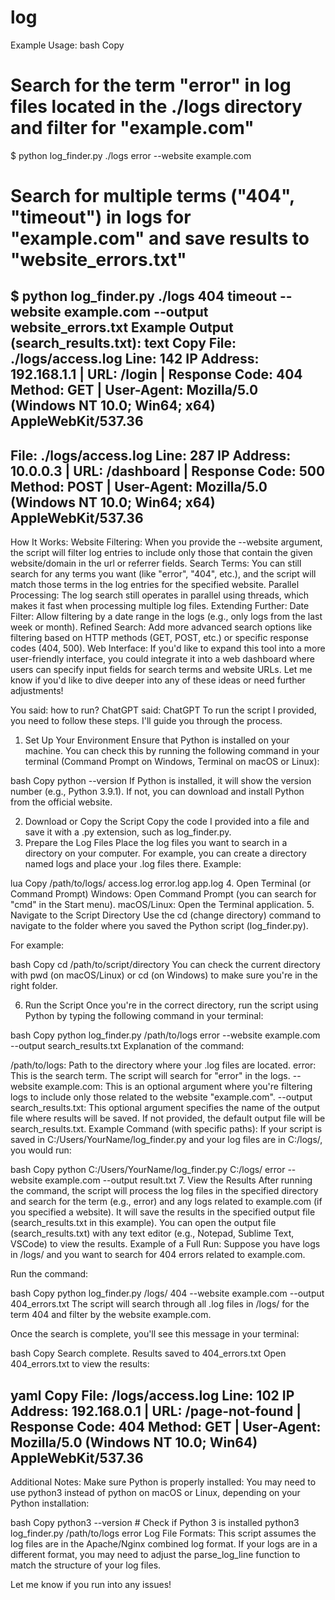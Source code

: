 # log
Example Usage:
bash
Copy
# Search for the term "error" in log files located in the ./logs directory and filter for "example.com"
$ python log_finder.py ./logs error --website example.com

# Search for multiple terms ("404", "timeout") in logs for "example.com" and save results to "website_errors.txt"
$ python log_finder.py ./logs 404 timeout --website example.com --output website_errors.txt
Example Output (search_results.txt):
text
Copy
File: ./logs/access.log Line: 142
IP Address: 192.168.1.1 | URL: /login | Response Code: 404
Method: GET | User-Agent: Mozilla/5.0 (Windows NT 10.0; Win64; x64) AppleWebKit/537.36
--------------------------------------------------------------------------------
File: ./logs/access.log Line: 287
IP Address: 10.0.0.3 | URL: /dashboard | Response Code: 500
Method: POST | User-Agent: Mozilla/5.0 (Windows NT 10.0; Win64; x64) AppleWebKit/537.36
--------------------------------------------------------------------------------
How It Works:
Website Filtering: When you provide the --website argument, the script will filter log entries to include only those that contain the given website/domain in the url or referrer fields.
Search Terms: You can still search for any terms you want (like "error", "404", etc.), and the script will match those terms in the log entries for the specified website.
Parallel Processing: The log search still operates in parallel using threads, which makes it fast when processing multiple log files.
Extending Further:
Date Filter: Allow filtering by a date range in the logs (e.g., only logs from the last week or month).
Refined Search: Add more advanced search options like filtering based on HTTP methods (GET, POST, etc.) or specific response codes (404, 500).
Web Interface: If you'd like to expand this tool into a more user-friendly interface, you could integrate it into a web dashboard where users can specify input fields for search terms and website URLs.
Let me know if you'd like to dive deeper into any of these ideas or need further adjustments!



You said:
how to run?
ChatGPT said:
ChatGPT
To run the script I provided, you need to follow these steps. I'll guide you through the process.

1. Set Up Your Environment
Ensure that Python is installed on your machine. You can check this by running the following command in your terminal (Command Prompt on Windows, Terminal on macOS or Linux):

bash
Copy
python --version
If Python is installed, it will show the version number (e.g., Python 3.9.1). If not, you can download and install Python from the official website.

2. Download or Copy the Script
Copy the code I provided into a file and save it with a .py extension, such as log_finder.py.
3. Prepare the Log Files
Place the log files you want to search in a directory on your computer. For example, you can create a directory named logs and place your .log files there.
Example:

lua
Copy
/path/to/logs/
    access.log
    error.log
    app.log
4. Open Terminal (or Command Prompt)
Windows: Open Command Prompt (you can search for "cmd" in the Start menu).
macOS/Linux: Open the Terminal application.
5. Navigate to the Script Directory
Use the cd (change directory) command to navigate to the folder where you saved the Python script (log_finder.py).

For example:

bash
Copy
cd /path/to/script/directory
You can check the current directory with pwd (on macOS/Linux) or cd (on Windows) to make sure you're in the right folder.

6. Run the Script
Once you're in the correct directory, run the script using Python by typing the following command in your terminal:

bash
Copy
python log_finder.py /path/to/logs error --website example.com --output search_results.txt
Explanation of the command:

/path/to/logs: Path to the directory where your .log files are located.
error: This is the search term. The script will search for "error" in the logs.
--website example.com: This is an optional argument where you're filtering logs to include only those related to the website "example.com".
--output search_results.txt: This optional argument specifies the name of the output file where results will be saved. If not provided, the default output file will be search_results.txt.
Example Command (with specific paths):
If your script is saved in C:/Users/YourName/log_finder.py and your log files are in C:/logs/, you would run:

bash
Copy
python C:/Users/YourName/log_finder.py C:/logs/ error --website example.com --output result.txt
7. View the Results
After running the command, the script will process the log files in the specified directory and search for the term (e.g., error) and any logs related to example.com (if you specified a website).
It will save the results in the specified output file (search_results.txt in this example).
You can open the output file (search_results.txt) with any text editor (e.g., Notepad, Sublime Text, VSCode) to view the results.
Example of a Full Run:
Suppose you have logs in /logs/ and you want to search for 404 errors related to example.com.

Run the command:

bash
Copy
python log_finder.py /logs/ 404 --website example.com --output 404_errors.txt
The script will search through all .log files in /logs/ for the term 404 and filter by the website example.com.

Once the search is complete, you'll see this message in your terminal:

bash
Copy
Search complete. Results saved to 404_errors.txt
Open 404_errors.txt to view the results:

yaml
Copy
File: /logs/access.log Line: 102
IP Address: 192.168.0.1 | URL: /page-not-found | Response Code: 404
Method: GET | User-Agent: Mozilla/5.0 (Windows NT 10.0; Win64) AppleWebKit/537.36
--------------------------------------------------------------------------------
Additional Notes:
Make sure Python is properly installed: You may need to use python3 instead of python on macOS or Linux, depending on your Python installation:

bash
Copy
python3 --version  # Check if Python 3 is installed
python3 log_finder.py /path/to/logs error
Log File Formats: This script assumes the log files are in the Apache/Nginx combined log format. If your logs are in a different format, you may need to adjust the parse_log_line function to match the structure of your log files.

Let me know if you run into any issues!



